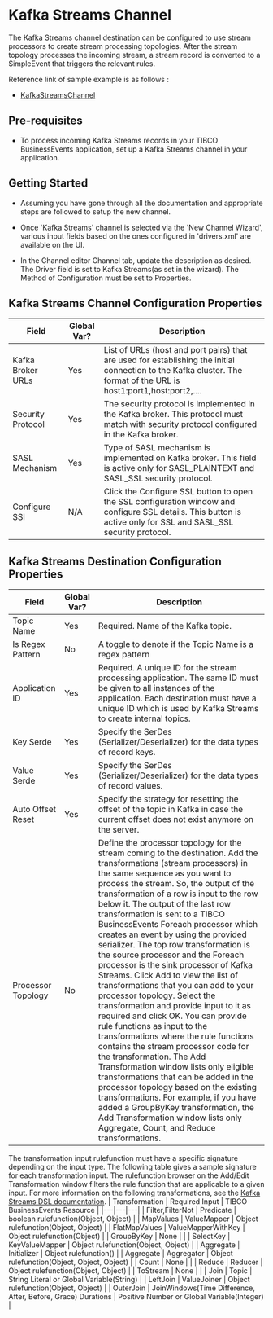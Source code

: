 # Kafka Streams Channel

The Kafka Streams channel destination can be configured to use stream processors to create stream processing topologies. After the stream topology processes the incoming stream, a stream record is converted to a
SimpleEvent that triggers the relevant rules.

Reference link of sample example is as follows :

* [KafkaStreamsChannel](https://github.com/tibco/be-samples/tree/main/KafkaStreamsChannel)

## Pre-requisites

* To process incoming Kafka Streams records in your TIBCO BusinessEvents application, set up a Kafka Streams channel in your application.

## Getting Started

* Assuming you have gone through all the documentation and appropriate steps are followed to setup the new channel.

* Once 'Kafka Streams' channel is selected via the 'New Channel Wizard', various input fields based on the ones configured in 'drivers.xml' are available on the UI.

* In the Channel editor Channel tab, update the description as desired. The Driver field is set to Kafka Streams(as set in the wizard). The Method of Configuration must be set to Properties.
  
## Kafka Streams Channel Configuration Properties

| Field | Global Var? | Description |
|---|---|---|
Kafka Broker URLs|Yes|List of URLs (host and port pairs) that are used for establishing the initial connection to the Kafka cluster. The format of the URL is host1:port1,host:port2,....
Security Protocol|Yes|The security protocol is implemented in the Kafka broker. This protocol must match with security protocol configured in the Kafka broker.
SASL Mechanism|Yes|Type of SASL mechanism is implemented on Kafka broker. This field is active only for SASL_PLAINTEXT and SASL_SSL security protocol.
Configure SSl|N/A|Click the Configure SSL button to open the SSL configuration window and configure SSL details. This button is active only for SSL and SASL_SSL security protocol.

## Kafka Streams Destination Configuration Properties

| Field | Global Var? | Description |
|---|---|---|
Topic Name|Yes|Required. Name of the Kafka topic.
Is Regex Pattern|No|A toggle to denote if the Topic Name is a regex pattern
Application ID|Yes|Required. A unique ID for the stream processing application. The same ID must be given to all instances of the application. Each destination must have a unique ID which is used by Kafka Streams to create internal topics.
Key Serde|Yes|Specify the SerDes (Serializer/Deserializer) for the data types of record keys.
Value Serde|Yes|Specify the SerDes (Serializer/Deserializer) for the data types of record	values.
Auto Offset Reset|Yes|Specify the strategy for resetting the offset of the topic in Kafka in case the	current offset does not exist anymore on the server.
Processor Topology|No|Define the processor topology for the stream coming to the destination.	Add the transformations (stream processors) in the same sequence as you	want to process the stream. So, the output of the transformation of a row is input to the row below it. The output of the last row transformation is sent	to a TIBCO BusinessEvents Foreach processor which creates an event by using the provided serializer. The top row transformation is the source processor and the Foreach processor is the sink processor of Kafka Streams. Click Add to view the list of transformations that you can add to your processor topology. Select the transformation and provide input to it as required and click OK. You can provide rule functions as input to the transformations where the rule functions contains the stream processor code for the transformation. The Add Transformation window lists only eligible transformations that can be added in the processor topology based on the existing transformations. For example, if you have added a GroupByKey transformation, the Add Transformation window lists only Aggregate, Count, and Reduce transformations.

The transformation input rulefunction must have a specific signature depending on the input type. The
following table gives a sample signature for each transformation input. The rulefunction browser on
the Add/Edit Transformation window filters the rule function that are applicable to a given input. For
more information on the following transformations, see the [Kafka Streams DSL documentation](https://kafka.apache.org/23/documentation/streams/developer-guide/dsl-api.html).
| Transformation | Required Input | TIBCO BusinessEvents Resource |
|---|---|---|
| Filter,FilterNot | Predicate | boolean rulefunction(Object, Object) |
| MapValues | ValueMapper | Object rulefunction(Object, Object) |
| FlatMapValues | ValueMapperWithKey | Object rulefunction(Object) |
| GroupByKey | None | |
| SelectKey | KeyValueMapper | Object rulefunction(Object, Object) |
| Aggregate | Initializer | Object rulefunction() |
| Aggregate | Aggregator | Object rulefunction(Object, Object, Object) |
| Count | None | |
| Reduce | Reducer | Object rulefunction(Object, Object) |
| ToStream | None | |
| Join | Topic | String Literal or Global Variable(String) |
| LeftJoin | ValueJoiner | Object rulefunction(Object, Object) |
| OuterJoin | JoinWindows(Time Difference, After, Before, Grace) Durations | Positive Number or Global Variable(Integer) |
